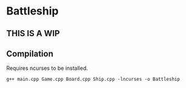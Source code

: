 # Battleship

## THIS IS A WIP

## Compilation
Requires ncurses to be installed.

```
g++ main.cpp Game.cpp Board.cpp Ship.cpp -lncurses -o Battleship
```
